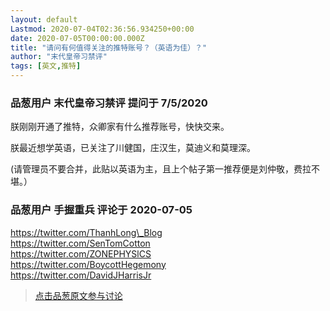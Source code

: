 ```yaml
---
layout: default
Lastmod: 2020-07-04T02:36:56.934250+00:00
date: 2020-07-05T00:00:00.000Z
title: "请问有何值得关注的推特账号？（英语为佳）？"
author: "末代皇帝习禁评"
tags: [英文,推特]
---
```



### 品葱用户 **末代皇帝习禁评** 提问于 7/5/2020
    
朕刚刚开通了推特，众卿家有什么推荐账号，快快交来。  
  
朕最近想学英语，已关注了川健国，庄汉生，莫迪义和莫理深。  
  
(请管理员不要合并，此贴以英语为主，且上个帖子第一推荐便是刘仲敬，费拉不堪。）
    
                

### 品葱用户 **手握重兵** 评论于 2020-07-05
        
https://twitter.com/ThanhLong\_Blog  
https://twitter.com/SenTomCotton  
https://twitter.com/ZONEPHYSlCS  
https://twitter.com/BoycottHegemony  
https://twitter.com/DavidJHarrisJr
        
                





> [点击品葱原文参与讨论](https://pincong.rocks/question/28058)

